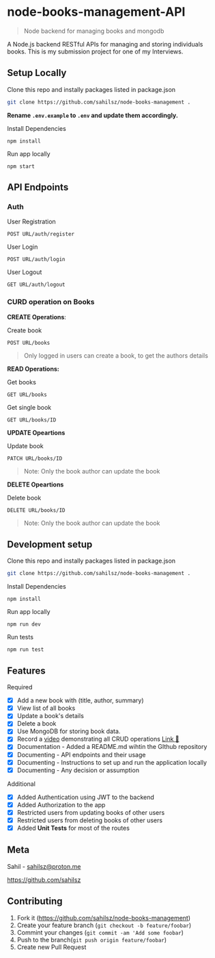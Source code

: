 # node-books-management-API
> Node backend for managing books and mongodb

A Node.js backend RESTful APIs for managing and storing individuals books. This is my submission project for one of my Interviews.

## Setup Locally
Clone this repo and instally packages listed in package.json
```bash
git clone https://github.com/sahilsz/node-books-management .
```

**Rename `.env.example` to `.env` and update them accordingly.**

Install Dependencies
```
npm install
```

Run app locally
```
npm start
```

## API Endpoints

### Auth
User Registration
```
POST URL/auth/register
```
User Login
```
POST URL/auth/login
```
User Logout
```
GET URL/auth/logout
```

### CURD operation on Books

**CREATE Operations**:

Create book
```
POST URL/books
```
> Only logged in users can create a book, to get the authors details

**READ Operations:**

Get books
```
GET URL/books
```
Get single book
```
GET URL/books/ID
```

**UPDATE Opeartions**

Update book
```
PATCH URL/books/ID
```
> Note: Only the book author can update the book

**DELETE Opeartions**

Delete book
```
DELETE URL/books/ID
```
> Note: Only the book author can update the book

## Development setup

Clone this repo and instally packages listed in package.json
```bash
git clone https://github.com/sahilsz/node-books-management .
```

Install Dependencies
```
npm install
```

Run app locally
```
npm run dev
```

Run tests
```
npm run test
```

## Features
Required
- [x] Add a new book with (title, author, summary)
- [x] View list of all books
- [x] Update a book's details
- [x] Delete a book
- [x] Use MongoDB for storing book data.
- [x] Record a [video](https://youtu.be/-n8i7IfDyE4) demonstrating all CRUD operations [Link 🔗](https://youtu.be/-n8i7IfDyE4)
- [x] Documentation - Added a README.md wihtin the GIthub repository
- [x] Documenting - API endpoints and their usage
- [x] Documenting - Instructions to set up and run the application locally
- [x] Documenting - Any decision or assumption

Additional
- [x] Added Authentication using JWT to the backend
- [x] Added Authorization to the app
- [x] Restricted users from updating books of other users
- [x] Restricted users from deleting books of other users
- [x] Added **Unit Tests** for most of the routes

## Meta
Sahil - sahilsz@proton.me

https://github.com/sahilsz

## Contributing
1. Fork it (https://github.com/sahilsz/node-books-management)
2. Create your feature branch (`git checkout -b feature/foobar`)
3. Commint your changes (`git commit -am 'Add some foobar`)
4. Push to the branch(`git push origin feature/foobar`)
5. Create new Pull Request
